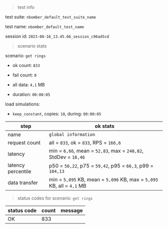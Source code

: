 > test info

test suite: `nbomber_default_test_suite_name`

test name: `nbomber_default_test_name`

session id: `2023-08-16_13.45.66_session_c96ad5cd`

> scenario stats

scenario: `get rings`

  - ok count: `833`

  - fail count: `0`

  - all data: `4,1` MB

  - duration: `00:00:05`

load simulations:

  - `keep_constant`, copies: `10`, during: `00:00:05`

|step|ok stats|
|---|---|
|name|`global information`|
|request count|all = `833`, ok = `833`, RPS = `166,6`|
|latency|min = `6,66`, mean = `52,83`, max = `240,82`, StdDev = `18,46`|
|latency percentile|p50 = `56,22`, p75 = `59,42`, p95 = `66,3`, p99 = `104,13`|
|data transfer|min = `5,095` KB, mean = `5,096` KB, max = `5,095` KB, all = `4,1` MB|


> status codes for scenario: `get rings`

|status code|count|message|
|---|---|---|
|OK|833||


